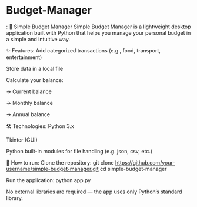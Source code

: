# Budget-Manager
:
💸 Simple Budget Manager
Simple Budget Manager is a lightweight desktop application built with Python that helps you manage your personal budget in a simple and intuitive way.

✨ Features:
Add categorized transactions (e.g., food, transport, entertainment)

Store data in a local file

Calculate your balance:

-> Current balance

-> Monthly balance

-> Annual balance

🛠️ Technologies:
Python 3.x

Tkinter (GUI)

Python built-in modules for file handling (e.g. json, csv, etc.)

🚀 How to run:
Clone the repository:
git clone https://github.com/your-username/simple-budget-manager.git
cd simple-budget-manager

Run the application:
python app.py

No external libraries are required — the app uses only Python’s standard library.

